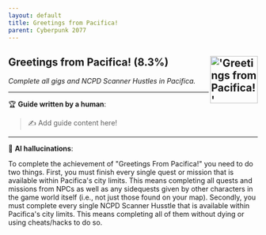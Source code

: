 ```yaml
---
layout: default
title: Greetings from Pacifica!
parent: Cyberpunk 2077
---
```


## Greetings from Pacifica! (8.3%) <img align="right" src="https://cdn.cloudflare.steamstatic.com/steamcommunity/public/images/apps/1091500/c2294767a5ee7ef08429307a739f99e51e453a97.jpg" alt="'Greetings from Pacifica!' achievement icon" width="96" height="96">

_Complete all gigs and NCPD Scanner Hustles in Pacifica._

---

:trophy: **Guide written by a human**:

> :writing_hand: Add guide content here!

---

:robot: **AI hallucinations**:

To complete the achievement of "Greetings From Pacifica!" you need to do two things. First, you must finish every single quest or mission that is available within Pacifica's city limits. This means completing all quests and missions from NPCs as well as any sidequests given by other characters in the game world itself (i.e., not just those found on your map). Secondly, you must complete every single NCPD Scanner Husstle that is available within Pacifica's city limits. This means completing all of them without dying or using cheats/hacks to do so.
